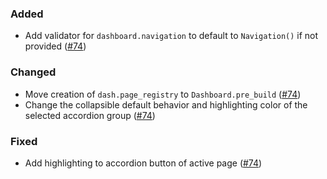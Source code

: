 <!--
A new scriv changelog fragment.

Uncomment the section that is right (remove the HTML comment wrapper).
-->

<!--
### Removed

- A bullet item for the Removed category.

-->

### Added

- Add validator for `dashboard.navigation` to default to `Navigation()` if not provided ([#74](https://github.com/mckinsey/vizro/pull/74))

### Changed

- Move creation of `dash.page_registry` to `Dashboard.pre_build` ([#74](https://github.com/mckinsey/vizro/pull/74))
- Change the collapsible default behavior and highlighting color of the selected accordion group ([#74](https://github.com/mckinsey/vizro/pull/74))

<!--
### Deprecated

- A bullet item for the Deprecated category.

-->

### Fixed

- Add highlighting to accordion button of active page ([#74](https://github.com/mckinsey/vizro/pull/74))

<!--
### Security

- A bullet item for the Security category.

-->
